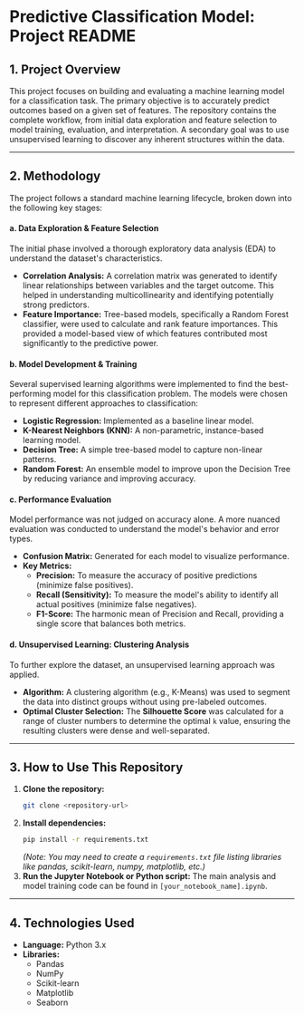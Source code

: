 # Predictive Classification Model: Project README

## 1. Project Overview

This project focuses on building and evaluating a machine learning model for a classification task. The primary objective is to accurately predict outcomes based on a given set of features. The repository contains the complete workflow, from initial data exploration and feature selection to model training, evaluation, and interpretation. A secondary goal was to use unsupervised learning to discover any inherent structures within the data.

---

## 2. Methodology

The project follows a standard machine learning lifecycle, broken down into the following key stages:

#### a. Data Exploration & Feature Selection
The initial phase involved a thorough exploratory data analysis (EDA) to understand the dataset's characteristics.
* **Correlation Analysis:** A correlation matrix was generated to identify linear relationships between variables and the target outcome. This helped in understanding multicollinearity and identifying potentially strong predictors.
* **Feature Importance:** Tree-based models, specifically a Random Forest classifier, were used to calculate and rank feature importances. This provided a model-based view of which features contributed most significantly to the predictive power.

#### b. Model Development & Training
Several supervised learning algorithms were implemented to find the best-performing model for this classification problem. The models were chosen to represent different approaches to classification:
* **Logistic Regression:** Implemented as a baseline linear model.
* **K-Nearest Neighbors (KNN):** A non-parametric, instance-based learning model.
* **Decision Tree:** A simple tree-based model to capture non-linear patterns.
* **Random Forest:** An ensemble model to improve upon the Decision Tree by reducing variance and improving accuracy.

#### c. Performance Evaluation
Model performance was not judged on accuracy alone. A more nuanced evaluation was conducted to understand the model's behavior and error types.
* **Confusion Matrix:** Generated for each model to visualize performance.
* **Key Metrics:**
    * **Precision:** To measure the accuracy of positive predictions (minimize false positives).
    * **Recall (Sensitivity):** To measure the model's ability to identify all actual positives (minimize false negatives).
    * **F1-Score:** The harmonic mean of Precision and Recall, providing a single score that balances both metrics.

#### d. Unsupervised Learning: Clustering Analysis
To further explore the dataset, an unsupervised learning approach was applied.
* **Algorithm:** A clustering algorithm (e.g., K-Means) was used to segment the data into distinct groups without using pre-labeled outcomes.
* **Optimal Cluster Selection:** The **Silhouette Score** was calculated for a range of cluster numbers to determine the optimal `k` value, ensuring the resulting clusters were dense and well-separated.

---

## 3. How to Use This Repository

1.  **Clone the repository:**
    ```bash
    git clone <repository-url>
    ```
2.  **Install dependencies:**
    ```bash
    pip install -r requirements.txt
    ```
    *(Note: You may need to create a `requirements.txt` file listing libraries like pandas, scikit-learn, numpy, matplotlib, etc.)*
3.  **Run the Jupyter Notebook or Python script:**
    The main analysis and model training code can be found in `[your_notebook_name].ipynb`.

---

## 4. Technologies Used

* **Language:** Python 3.x
* **Libraries:**
    * Pandas
    * NumPy
    * Scikit-learn
    * Matplotlib
    * Seaborn
